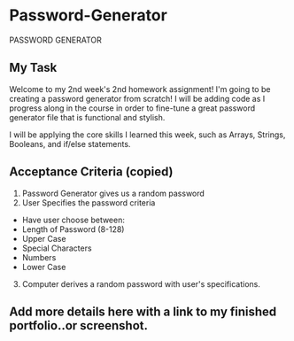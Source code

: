 # Password-Generator

PASSWORD GENERATOR

## My Task

Welcome to my 2nd week's 2nd homework assignment! I'm going to be creating a password generator from scratch! I will be adding code as I progress along in the course in order to fine-tune a great password generator file that is functional and stylish.

I will be applying the core skills I learned this week, such as Arrays, Strings, Booleans, and if/else statements.

## Acceptance Criteria (copied)

1. Password Generator gives us a random password
2. User Specifies the password criteria

- Have user choose between:
- Length of Password (8-128)
- Upper Case
- Special Characters
- Numbers
- Lower Case

3. Computer derives a random password with user's specifications.

## Add more details here with a link to my finished portfolio..or screenshot.